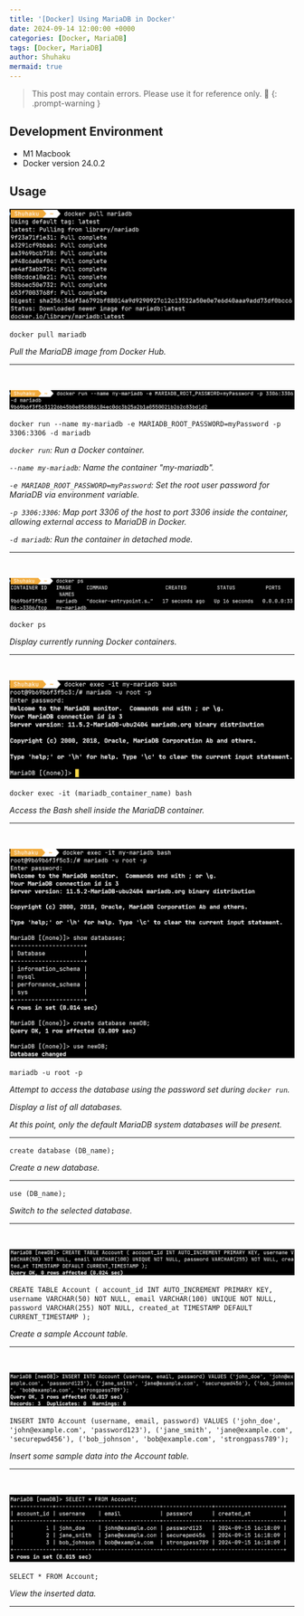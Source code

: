 ```yaml
---
title: '[Docker] Using MariaDB in Docker'
date: 2024-09-14 12:00:00 +0000
categories: [Docker, MariaDB]
tags: [Docker, MariaDB]
author: Shuhaku
mermaid: true
---
```


> This post may contain errors. Please use it for reference only. 🥹
{: .prompt-warning }

## Development Environment

* M1 Macbook
* Docker version 24.0.2

## Usage

![1_docker_pull](/assets/img/dev/2024-09-14/1_docker_pull.png)

```
docker pull mariadb
```

_Pull the MariaDB image from Docker Hub._

---

<br>

![2_docker_run](/assets/img/dev/2024-09-14/2_docker_run.png)

```
docker run --name my-mariadb -e MARIADB_ROOT_PASSWORD=myPassword -p 3306:3306 -d mariadb
```

_`docker run`: Run a Docker container._

_`--name my-mariadb`: Name the container "my-mariadb"._

_`-e MARIADB_ROOT_PASSWORD=myPassword`: Set the root user password for MariaDB via environment variable._

_`-p 3306:3306`: Map port 3306 of the host to port 3306 inside the container, allowing external access to MariaDB in Docker._

_`-d mariadb`: Run the container in detached mode._

---

<br>

![3_docker_ps](/assets/img/dev/2024-09-14/3_docker_ps.png)

```
docker ps
```

_Display currently running Docker containers._

---

<br>

![4_docker_exec](/assets/img/dev/2024-09-14/4_docker_exec.png)

```
docker exec -it (mariadb_container_name) bash
```

_Access the Bash shell inside the MariaDB container._

---

<br>

![5_mariadb](/assets/img/dev/2024-09-14/5_mariadb.png)

```
mariadb -u root -p
```

_Attempt to access the database using the password set during `docker run`._

_Display a list of all databases._

_At this point, only the default MariaDB system databases will be present._

---

```
create database (DB_name);
```

_Create a new database._

---

```
use (DB_name);
```

_Switch to the selected database._

---

<br>

![6_create_table](/assets/img/dev/2024-09-14/6_create_table.png)

```
CREATE TABLE Account ( account_id INT AUTO_INCREMENT PRIMARY KEY, username VARCHAR(50) NOT NULL, email VARCHAR(100) UNIQUE NOT NULL, password VARCHAR(255) NOT NULL, created_at TIMESTAMP DEFAULT CURRENT_TIMESTAMP );
```

_Create a sample Account table._

---

<br>

![7_insert_db](/assets/img/dev/2024-09-14/7_insert_db.png)

```
INSERT INTO Account (username, email, password) VALUES ('john_doe', 'john@example.com', 'password123'), ('jane_smith', 'jane@example.com', 'securepwd456'), ('bob_johnson', 'bob@example.com', 'strongpass789');
```


_Insert some sample data into the Account table._

---

<br>

![8_select_db](/assets/img/dev/2024-09-14/8_select_db.png)

```
SELECT * FROM Account;
```

_View the inserted data._

---

